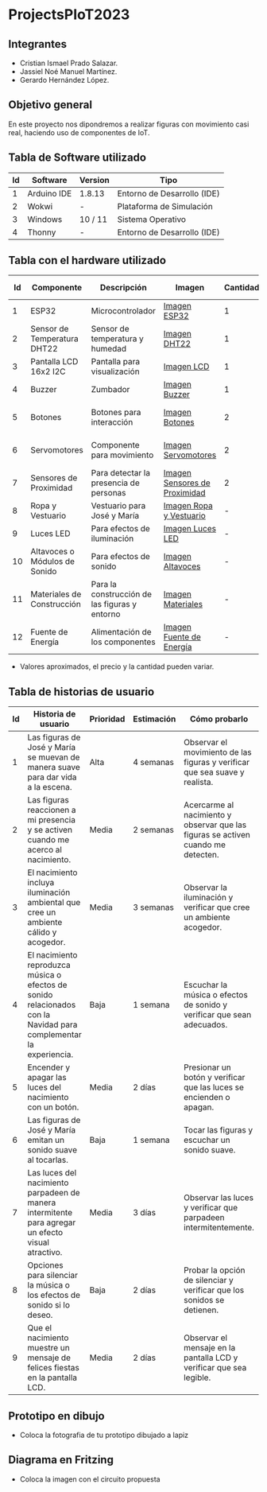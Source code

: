 # ProjectsPIoT2023
## Integrantes
- Cristian Ismael Prado Salazar.
- Jassiel Noé Manuel Martínez.
- Gerardo Hernández López.

## Objetivo general
En este proyecto nos dipondremos a realizar figuras con movimiento casi real, haciendo uso de componentes de IoT.

## Tabla de Software utilizado
| Id | Software         | Version | Tipo          |
|----|------------------|---------|---------------|
| 1  | Arduino IDE      | 1.8.13  | Entorno de Desarrollo (IDE) |
| 2  | Wokwi            | -       | Plataforma de Simulación |
| 3  | Windows          | 10 / 11 | Sistema Operativo |
| 4  | Thonny           | -       | Entorno de Desarrollo (IDE) |

## Tabla con el hardware utilizado
| Id | Componente       | Descripción      | Imagen  | Cantidad | Costo total |
|----|------------------|------------------|---------|----------|-------------|
| 1  | ESP32            | Microcontrolador | [Imagen ESP32](url_imagen_esp32) | 1 | $150 |
| 2  | Sensor de Temperatura DHT22 | Sensor de temperatura y humedad | [Imagen DHT22](url_imagen_dht22) | 1 | $20 |
| 3  | Pantalla LCD 16x2 I2C | Pantalla para visualización | [Imagen LCD](url_imagen_lcd) | 1 | $50 |
| 4  | Buzzer | Zumbador | [Imagen Buzzer](url_imagen_buzzer) | 1 | $25 |
| 5  | Botones | Botones para interacción | [Imagen Botones](url_imagen_botones) | 2 | $8 (cada uno) |
| 6  | Servomotores | Componente para movimiento | [Imagen Servomotores](url_imagen_servo) | 2 | $20 (cada uno) |
| 7  | Sensores de Proximidad | Para detectar la presencia de personas | [Imagen Sensores de Proximidad](url_imagen_proximidad) | 2 | $55 (cada uno) |
| 8  | Ropa y Vestuario | Vestuario para José y María | [Imagen Ropa y Vestuario](url_imagen_ropa) | - | Variable |
| 9  | Luces LED | Para efectos de iluminación | [Imagen Luces LED](url_imagen_luces) | - | Variable |
| 10 | Altavoces o Módulos de Sonido | Para efectos de sonido | [Imagen Altavoces](url_imagen_altavoces) | - | Variable |
| 11 | Materiales de Construcción | Para la construcción de las figuras y entorno | [Imagen Materiales](url_imagen_materiales) | - | Variable |
| 12 | Fuente de Energía | Alimentación de los componentes | [Imagen Fuente de Energía](url_imagen_fuente) | - | Variable |
- Valores aproximados, el precio y la cantidad pueden variar.


## Tabla de historias de usuario
| Id | Historia de usuario | Prioridad | Estimación | Cómo probarlo | Responsable |
|----|---------------------|-----------|------------|---------------|-------------|
| 1  | Las figuras de José y María se muevan de manera suave para dar vida a la escena. | Alta | 4 semanas | Observar el movimiento de las figuras y verificar que sea suave y realista. | Equipo de desarrollo |
| 2  | Las figuras reaccionen a mi presencia y se activen cuando me acerco al nacimiento. | Media | 2 semanas | Acercarme al nacimiento y observar que las figuras se activen cuando me detecten. | Equipo de desarrollo |
| 3  | El nacimiento incluya iluminación ambiental que cree un ambiente cálido y acogedor. | Media | 3 semanas | Observar la iluminación y verificar que cree un ambiente acogedor. | Equipo de desarrollo |
| 4  | El nacimiento reproduzca música o efectos de sonido relacionados con la Navidad para complementar la experiencia. | Baja | 1 semana | Escuchar la música o efectos de sonido y verificar que sean adecuados. | Equipo de desarrollo |
| 5  | Encender y apagar las luces del nacimiento con un botón. | Media | 2 días | Presionar un botón y verificar que las luces se encienden o apagan. | Equipo de desarrollo |
| 6  | Las figuras de José y María emitan un sonido suave al tocarlas. | Baja | 1 semana | Tocar las figuras y escuchar un sonido suave. | Equipo de desarrollo |
| 7  | Las luces del nacimiento parpadeen de manera intermitente para agregar un efecto visual atractivo. | Media | 3 días | Observar las luces y verificar que parpadeen intermitentemente. | Equipo de desarrollo |
| 8  | Opciones para silenciar la música o los efectos de sonido si lo deseo. | Baja | 2 días | Probar la opción de silenciar y verificar que los sonidos se detienen. | Equipo de desarrollo |
| 9 | Que el nacimiento muestre un mensaje de felices fiestas en la pantalla LCD. | Media | 2 días | Observar el mensaje en la pantalla LCD y verificar que sea legible. | Equipo de desarrollo |


## Prototipo en dibujo
- Coloca la fotografia de tu prototipo dibujado a lapiz

## Diagrama en Fritzing
- Coloca la imagen con el circuito propuesta
